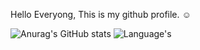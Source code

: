 Hello Everyong, 
This is my github profile. ☺

![Anurag's GitHub stats](https://github-readme-stats.vercel.app/api?username=csnpch&show_icons=true&theme=radical)
![Language's](https://github-readme-stats.vercel.app/api/top-langs/?username=ChitsanuphongCh&hide=javascript,html&show_icons=true&theme=radical)
